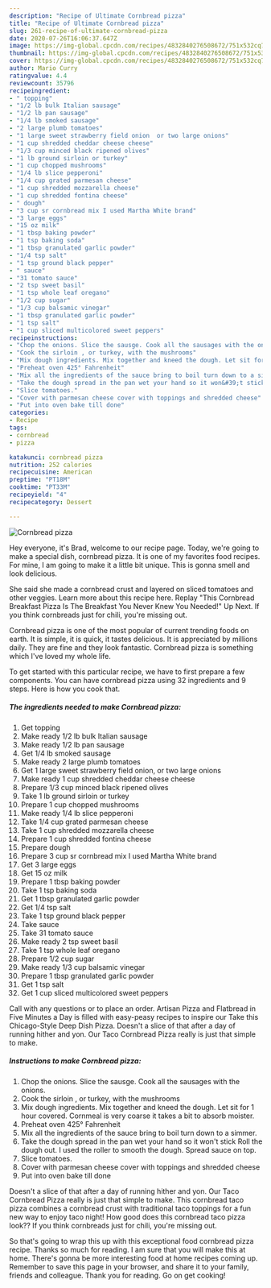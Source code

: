 ```yaml
---
description: "Recipe of Ultimate Cornbread pizza"
title: "Recipe of Ultimate Cornbread pizza"
slug: 261-recipe-of-ultimate-cornbread-pizza
date: 2020-07-26T16:06:37.647Z
image: https://img-global.cpcdn.com/recipes/4832840276508672/751x532cq70/cornbread-pizza-recipe-main-photo.jpg
thumbnail: https://img-global.cpcdn.com/recipes/4832840276508672/751x532cq70/cornbread-pizza-recipe-main-photo.jpg
cover: https://img-global.cpcdn.com/recipes/4832840276508672/751x532cq70/cornbread-pizza-recipe-main-photo.jpg
author: Mario Curry
ratingvalue: 4.4
reviewcount: 35796
recipeingredient:
- " topping"
- "1/2 lb bulk Italian sausage"
- "1/2 lb pan sausage"
- "1/4 lb smoked sausage"
- "2 large plumb tomatoes"
- "1 large sweet strawberry field onion  or two large onions"
- "1 cup shredded cheddar cheese cheese"
- "1/3 cup minced black ripened olives"
- "1 lb ground sirloin or turkey"
- "1 cup chopped mushrooms"
- "1/4 lb slice pepperoni"
- "1/4 cup grated parmesan cheese"
- "1 cup shredded mozzarella cheese"
- "1 cup shredded fontina cheese"
- " dough"
- "3 cup sr cornbread mix I used Martha White brand"
- "3 large eggs"
- "15 oz milk"
- "1 tbsp baking powder"
- "1 tsp baking soda"
- "1 tbsp granulated garlic powder"
- "1/4 tsp salt"
- "1 tsp ground black pepper"
- " sauce"
- "31 tomato sauce"
- "2 tsp sweet basil"
- "1 tsp whole leaf oregano"
- "1/2 cup sugar"
- "1/3 cup balsamic vinegar"
- "1 tbsp granulated garlic powder"
- "1 tsp salt"
- "1 cup sliced multicolored sweet peppers"
recipeinstructions:
- "Chop the onions. Slice the sausge. Cook all the sausages with the onions."
- "Cook the sirloin , or turkey, with the mushrooms"
- "Mix dough ingredients. Mix together and kneed the dough. Let sit for 1 hour covered. Cornmeal is very coarse it takes a bit to absorb moister."
- "Preheat oven 425° Fahrenheit"
- "Mix all the ingredients of the sauce bring to boil turn down to a simmer."
- "Take the dough spread in the pan wet your hand so it won&#39;t stick  Roll the dough out. I used the roller to smooth the dough. Spread sauce on top."
- "Slice tomatoes."
- "Cover with parmesan cheese cover with toppings and shredded cheese"
- "Put into oven bake till done"
categories:
- Recipe
tags:
- cornbread
- pizza

katakunci: cornbread pizza 
nutrition: 252 calories
recipecuisine: American
preptime: "PT18M"
cooktime: "PT33M"
recipeyield: "4"
recipecategory: Dessert

---
```



![Cornbread pizza](https://img-global.cpcdn.com/recipes/4832840276508672/751x532cq70/cornbread-pizza-recipe-main-photo.jpg)

Hey everyone, it's Brad, welcome to our recipe page. Today, we're going to make a special dish, cornbread pizza. It is one of my favorites food recipes. For mine, I am going to make it a little bit unique. This is gonna smell and look delicious.

She said she made a cornbread crust and layered on sliced tomatoes and other veggies. Learn more about this recipe here. Replay &#34;This Cornbread Breakfast Pizza Is The Breakfast You Never Knew You Needed!&#34; Up Next. If you think cornbreads just for chili, you&#39;re missing out.

Cornbread pizza is one of the most popular of current trending foods on earth. It is simple, it is quick, it tastes delicious. It is appreciated by millions daily. They are fine and they look fantastic. Cornbread pizza is something which I've loved my whole life.


To get started with this particular recipe, we have to first prepare a few components. You can have cornbread pizza using 32 ingredients and 9 steps. Here is how you cook that.

<!--inarticleads1-->

##### The ingredients needed to make Cornbread pizza:

1. Get  topping
1. Make ready 1/2 lb bulk Italian sausage
1. Make ready 1/2 lb pan sausage
1. Get 1/4 lb smoked sausage
1. Make ready 2 large plumb tomatoes
1. Get 1 large sweet strawberry field onion,  or two large onions
1. Make ready 1 cup shredded cheddar cheese cheese
1. Prepare 1/3 cup minced black ripened olives
1. Take 1 lb ground sirloin or turkey
1. Prepare 1 cup chopped mushrooms
1. Make ready 1/4 lb slice pepperoni
1. Take 1/4 cup grated parmesan cheese
1. Take 1 cup shredded mozzarella cheese
1. Prepare 1 cup shredded fontina cheese
1. Prepare  dough
1. Prepare 3 cup sr cornbread mix I used Martha White brand
1. Get 3 large eggs
1. Get 15 oz milk
1. Prepare 1 tbsp baking powder
1. Take 1 tsp baking soda
1. Get 1 tbsp granulated garlic powder
1. Get 1/4 tsp salt
1. Take 1 tsp ground black pepper
1. Take  sauce
1. Take 31 tomato sauce
1. Make ready 2 tsp sweet basil
1. Take 1 tsp whole leaf oregano
1. Prepare 1/2 cup sugar
1. Make ready 1/3 cup balsamic vinegar
1. Prepare 1 tbsp granulated garlic powder
1. Get 1 tsp salt
1. Get 1 cup sliced multicolored sweet peppers


Call with any questions or to place an order. Artisan Pizza and Flatbread in Five Minutes a Day is filled with easy-peasy recipes to inspire our Take this Chicago-Style Deep Dish Pizza. Doesn&#39;t a slice of that after a day of running hither and yon. Our Taco Cornbread Pizza really is just that simple to make. 

<!--inarticleads2-->

##### Instructions to make Cornbread pizza:

1. Chop the onions. Slice the sausge. Cook all the sausages with the onions.
1. Cook the sirloin , or turkey, with the mushrooms
1. Mix dough ingredients. Mix together and kneed the dough. Let sit for 1 hour covered. Cornmeal is very coarse it takes a bit to absorb moister.
1. Preheat oven 425° Fahrenheit
1. Mix all the ingredients of the sauce bring to boil turn down to a simmer.
1. Take the dough spread in the pan wet your hand so it won&#39;t stick  Roll the dough out. I used the roller to smooth the dough. Spread sauce on top.
1. Slice tomatoes.
1. Cover with parmesan cheese cover with toppings and shredded cheese
1. Put into oven bake till done


Doesn&#39;t a slice of that after a day of running hither and yon. Our Taco Cornbread Pizza really is just that simple to make. This cornbread taco pizza combines a cornbread crust with traditional taco toppings for a fun new way to enjoy taco night! How good does this cornbread taco pizza look?? If you think cornbreads just for chili, you&#39;re missing out. 

So that's going to wrap this up with this exceptional food cornbread pizza recipe. Thanks so much for reading. I am sure that you will make this at home. There's gonna be more interesting food at home recipes coming up. Remember to save this page in your browser, and share it to your family, friends and colleague. Thank you for reading. Go on get cooking!
